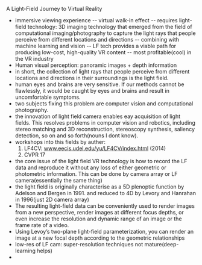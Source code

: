 A Light-Field Journey to Virtual Reality
- immersive viewing experience -- virtual walk-in effect -- requires light-field technology: 3D imaging technology that emerged from the field of computational
imaging/photography to capture the light rays that people perceive from different locations and directions -- combining with machine learning and vision -- LF tech provides a viable path for producing low-cost, high-quality VR content -- most profitable(cool) in the VR industry
- Human visual perception: panoramic images + depth information
- in short, the collection of light rays that people perceive from different locations and directions in their surroundings is the light field.
- human eyes and brains are very sensitive. If our methods cannot be flawlessly, it would be caught by eyes and brains and result in uncomfortable symptoms.
- two subjects fixing this problem are computer vision and computational photography. 
- the innovation of light field camera enables eay acquisition of light fields. This resolves problems in computer vision and robotics, including stereo matching and 3D reconstruction, stereoscopy synthesis, saliency detection, so on and so forth(nouns I dont know).
- workshops into this fields by auther:
    1. LF4CV: www.eecis.udel.edu/yu/LF4CV/index.html (2014)
    2. CVPR 17
- the core issue of the light field VR technology is how to record the LF data and reproduce it without any loss of either geometric or photometric information. This can be done by camera array or LF camera(essentially the same thing)
- the light field is originally characterise as a 5D plenoptic function by Adelson and Bergen in 1991. and reduced to 4D by Levory and Hanrahan in 1996(just 2D camera array)
- The resulting light-field data can be conveniently used to render images from a new perspective, render images at different focus depths, or even increase the resolution and dynamic range of an image or the frame rate of a video.
- Using Levoy’s two-plane light-field parameterization, you can render an image at a new focal depth according to the geometric relationships
- low-res of LF cam: super-resolution techniques not mature(deep-learning helps)
- 